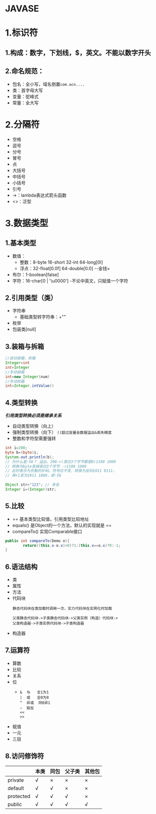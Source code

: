 JAVASE
==

# 1.标识符

## 1.构成：数字，下划线，$，英文。不能以数字开头

## 2.命名规范：

* 包名：全小写，域名倒置`com.acn....`
* 类：首字母大写
* 变量：驼峰式
* 常量：全大写

# 2.分隔符

* 空格
* 逗号
* 分号
* 冒号
* 点
* 大括号
* 中括号
* 小括号
* 引号
* ->：lambda表达式箭头函数
* <>：泛型

# 3.数据类型

## 1.基本类型

* 数值：
    * 整数：8-byte 16-short 32-int 64-long[0l]
    * 浮点：32-float[0.0f] 64-double[0.0] --金钱×
* 布尔：1-boolean[false]
* 字符：16-char[0  |  '\u0000'] -不论中英文，只赋值一个字符

## 2.引用类型（类）

* 字符串 
  * 基础类型转字符串：+""
* 枚举
* 包装类[null]

## 3.装箱与拆箱

``` java
//自动装箱，拆箱 
Integer=int
int=Integer
//手动装箱
int=new Integer(num)
//手动拆箱
int=Integer.intValue()
```

## 4.类型转换

***引用类型转换必须是继承关系***

* 自动类型转换（向上）
* 强制类型转换（向下）  `()超过容量会数据溢出&丢失精度`
* 整数和字符型需要强转

~~~ java
int i=200;
byte b=(byte)i;
System.out.println(b);
// 为什么是-56？ 溢出，200->(高位3个字节都是0)1100 1000
// 转换为byte丢掉高位3个字节 ->1100 1000
// 此时表示为负数的补码。符号位不变，转换为反码1011 0111，
// 再+1变为1011 1000，即-56
        
Object str="123"; // 多态
Integer i=(Integer)str;
~~~

## 5.比较

* == 基本类型比较值，引用类型比较地址
* equals() 是Object的一个方法，默认的实现就是 ==
* compareTo() 实现Comparable接口

~~~ java
public int compareTo(Demo o){
        return((this.x-o.x)>0)?1:(this.x==o.x)?0:-1;
}
~~~

## 6.语法结构

* 类
* 属性
* 方法
* 代码块
  ~~~
  静态代码块在类加载时调用一次，实力代码块在实例化时加载
  
  父类静态代码块->子类静态代码块->父类实例（构造）代码块->
  父类构造器->子类实例代码块->子类构造器
  ~~~
* 构造器

## 7.运算符

* 算数
* 比较
* 关系
* 位
  * ~~~
    &  与   全1为1
    |  或   全0为0
    ^  异或  同0异1
    ~  取反  
    <<
    >>
    ~~~
* 赋值
* 一元
* 三目

## 8.访问修饰符

|           | 本类 | 同包 | 父子类 | 其他包 |  
|-----------|----|----|-----|-----|
| private   | √  | ×  | ×   | ×   |
| default   | √  | √  | ×   | ×   |
| protected | √  | √  | √   | ×   |
| public    | √  | √  | √   | √   |

